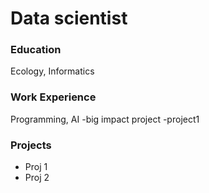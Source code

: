 # Data scientist

### Education
Ecology, Informatics

### Work Experience
Programming, AI
-big impact project
-project1

### Projects
- Proj 1
- Proj 2


